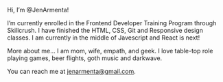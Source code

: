 Hi, I’m @JenArmenta!

I’m currently enrolled in the Frontend Developer Training Program through Skillcrush. I have finished the HTML, CSS, Git and Responsive design classes. I am currently in the middle of Javescript and React is next!

More about me... I am mom, wife, empath, and geek. I love table-top role playing games, beer flights, goth music and darkwave.

You can reach me at jenarmenta@gmail.com.


